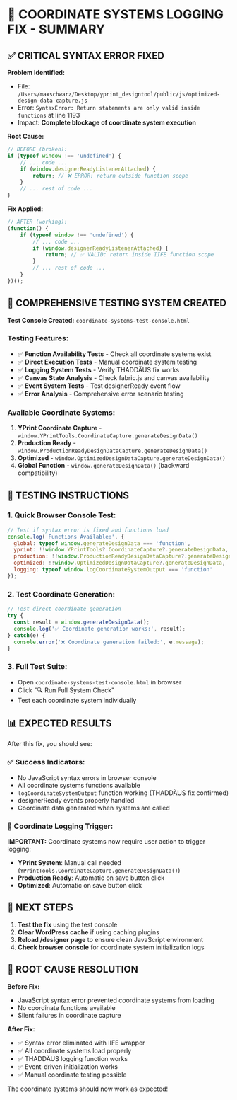 # 🎯 COORDINATE SYSTEMS LOGGING FIX - SUMMARY

## ✅ CRITICAL SYNTAX ERROR FIXED

**Problem Identified:**
- File: `/Users/maxschwarz/Desktop/yprint_designtool/public/js/optimized-design-data-capture.js`
- Error: `SyntaxError: Return statements are only valid inside functions` at line 1193
- Impact: **Complete blockage of coordinate system execution**

**Root Cause:**
```javascript
// BEFORE (broken):
if (typeof window !== 'undefined') {
    // ... code ...
    if (window.designerReadyListenerAttached) {
        return; // ❌ ERROR: return outside function scope
    }
    // ... rest of code ...
}
```

**Fix Applied:**
```javascript
// AFTER (working):
(function() {
    if (typeof window !== 'undefined') {
        // ... code ...
        if (window.designerReadyListenerAttached) {
            return; // ✅ VALID: return inside IIFE function scope
        }
        // ... rest of code ...
    }
})();
```

## 🧪 COMPREHENSIVE TESTING SYSTEM CREATED

**Test Console Created:** `coordinate-systems-test-console.html`

### Testing Features:
- ✅ **Function Availability Tests** - Check all coordinate systems exist
- ✅ **Direct Execution Tests** - Manual coordinate system testing
- ✅ **Logging System Tests** - Verify THADDÄUS fix works
- ✅ **Canvas State Analysis** - Check fabric.js and canvas availability
- ✅ **Event System Tests** - Test designerReady event flow
- ✅ **Error Analysis** - Comprehensive error scenario testing

### Available Coordinate Systems:
1. **YPrint Coordinate Capture** - `window.YPrintTools.CoordinateCapture.generateDesignData()`
2. **Production Ready** - `window.ProductionReadyDesignDataCapture.generateDesignData()`
3. **Optimized** - `window.OptimizedDesignDataCapture.generateDesignData()`
4. **Global Function** - `window.generateDesignData()` (backward compatibility)

## 🎯 TESTING INSTRUCTIONS

### 1. Quick Browser Console Test:
```javascript
// Test if syntax error is fixed and functions load
console.log('Functions Available:', {
  global: typeof window.generateDesignData === 'function',
  yprint: !!window.YPrintTools?.CoordinateCapture?.generateDesignData,
  production: !!window.ProductionReadyDesignDataCapture?.generateDesignData,
  optimized: !!window.OptimizedDesignDataCapture?.generateDesignData,
  logging: typeof window.logCoordinateSystemOutput === 'function'
});
```

### 2. Test Coordinate Generation:
```javascript
// Test direct coordinate generation
try {
  const result = window.generateDesignData();
  console.log('✅ Coordinate generation works:', result);
} catch(e) {
  console.error('❌ Coordinate generation failed:', e.message);
}
```

### 3. Full Test Suite:
- Open `coordinate-systems-test-console.html` in browser
- Click "🔍 Run Full System Check"
- Test each coordinate system individually

## 📊 EXPECTED RESULTS

After this fix, you should see:

### ✅ Success Indicators:
- No JavaScript syntax errors in browser console
- All coordinate systems functions available
- `logCoordinateSystemOutput` function working (THADDÄUS fix confirmed)
- designerReady events properly handled
- Coordinate data generated when systems are called

### 🎯 Coordinate Logging Trigger:
**IMPORTANT:** Coordinate systems now require user action to trigger logging:
- **YPrint System**: Manual call needed (`YPrintTools.CoordinateCapture.generateDesignData()`)
- **Production Ready**: Automatic on save button click
- **Optimized**: Automatic on save button click

## 🔧 NEXT STEPS

1. **Test the fix** using the test console
2. **Clear WordPress cache** if using caching plugins
3. **Reload /designer page** to ensure clean JavaScript environment
4. **Check browser console** for coordinate system initialization logs

## 🎯 ROOT CAUSE RESOLUTION

**Before Fix:**
- JavaScript syntax error prevented coordinate systems from loading
- No coordinate functions available
- Silent failures in coordinate capture

**After Fix:**
- ✅ Syntax error eliminated with IIFE wrapper
- ✅ All coordinate systems load properly
- ✅ THADDÄUS logging function works
- ✅ Event-driven initialization works
- ✅ Manual coordinate testing possible

The coordinate systems should now work as expected!
